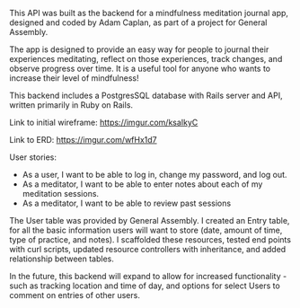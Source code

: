 This API was built as the backend for a mindfulness meditation journal app, designed and coded by Adam Caplan, as part of a project for General Assembly.

The app is designed to provide an easy way for people to journal their experiences meditating, reflect on those experiences, track changes, and observe progress over time. It is a useful tool for anyone who wants to increase their level of mindfulness!

This backend includes a PostgresSQL database with Rails server and API, written primarily in Ruby on Rails.

Link to initial wireframe: https://imgur.com/ksaIkyC

Link to ERD: https://imgur.com/wfHx1d7

User stories:
- As a user, I want to be able to log in, change my password, and log out.
- As a meditator, I want to be able to enter notes about each of my meditation sessions.
- As a meditator, I want to be able to review past sessions

The User table was provided by General Assembly. I created an Entry table, for all the basic information users will want to store (date, amount of time, type of practice, and notes). I scaffolded these resources, tested end points with curl scripts, updated resource controllers with inheritance, and added relationship between tables. 

In the future, this backend will expand to allow for increased functionality - such as tracking location and time of day, and options for select Users to comment on entries of other users.
